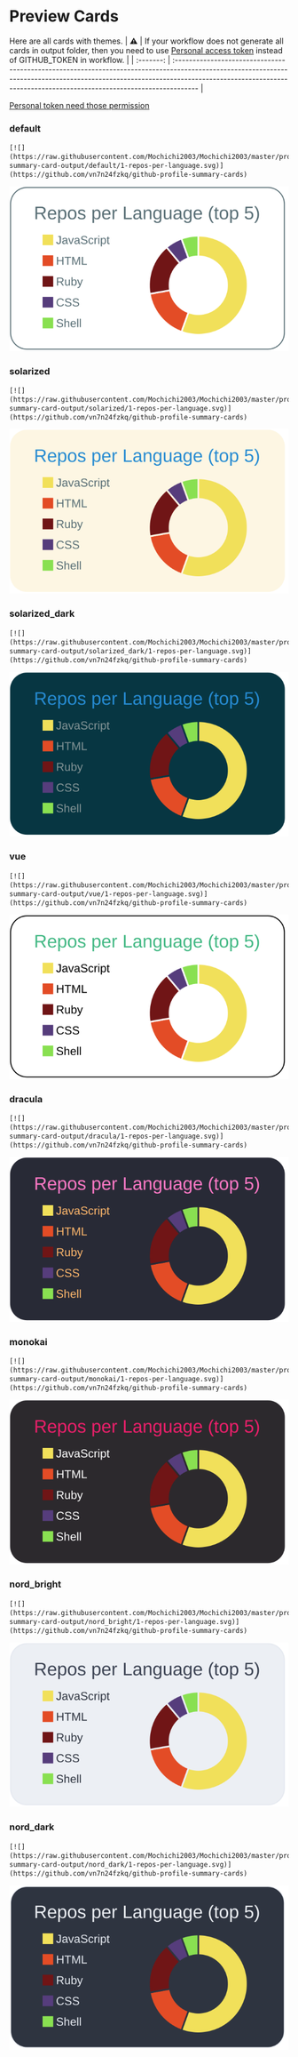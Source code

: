 
# Preview Cards

Here are all cards with themes.
| :warning: | If your workflow does not generate all cards in output folder, then you need to use [Personal access token](https://docs.github.com/en/actions/configuring-and-managing-workflows/creating-and-storing-encrypted-secrets) instead of GITHUB_TOKEN in workflow. |
| :-------: | :------------------------------------------------------------------------------------------------------------------------------------------------------------------------------------------------------------------------------------------------ |

[Personal token need those permission](https://github.com/vn7n24fzkq/github-profile-summary-cards/wiki/Personal-access-token-permissions)


### default


```
[![](https://raw.githubusercontent.com/Mochichi2003/Mochichi2003/master/profile-summary-card-output/default/1-repos-per-language.svg)](https://github.com/vn7n24fzkq/github-profile-summary-cards)
```
![](https://raw.githubusercontent.com/Mochichi2003/Mochichi2003/master/profile-summary-card-output/default/1-repos-per-language.svg)


### solarized


```
[![](https://raw.githubusercontent.com/Mochichi2003/Mochichi2003/master/profile-summary-card-output/solarized/1-repos-per-language.svg)](https://github.com/vn7n24fzkq/github-profile-summary-cards)
```
![](https://raw.githubusercontent.com/Mochichi2003/Mochichi2003/master/profile-summary-card-output/solarized/1-repos-per-language.svg)


### solarized_dark


```
[![](https://raw.githubusercontent.com/Mochichi2003/Mochichi2003/master/profile-summary-card-output/solarized_dark/1-repos-per-language.svg)](https://github.com/vn7n24fzkq/github-profile-summary-cards)
```
![](https://raw.githubusercontent.com/Mochichi2003/Mochichi2003/master/profile-summary-card-output/solarized_dark/1-repos-per-language.svg)


### vue


```
[![](https://raw.githubusercontent.com/Mochichi2003/Mochichi2003/master/profile-summary-card-output/vue/1-repos-per-language.svg)](https://github.com/vn7n24fzkq/github-profile-summary-cards)
```
![](https://raw.githubusercontent.com/Mochichi2003/Mochichi2003/master/profile-summary-card-output/vue/1-repos-per-language.svg)


### dracula


```
[![](https://raw.githubusercontent.com/Mochichi2003/Mochichi2003/master/profile-summary-card-output/dracula/1-repos-per-language.svg)](https://github.com/vn7n24fzkq/github-profile-summary-cards)
```
![](https://raw.githubusercontent.com/Mochichi2003/Mochichi2003/master/profile-summary-card-output/dracula/1-repos-per-language.svg)


### monokai


```
[![](https://raw.githubusercontent.com/Mochichi2003/Mochichi2003/master/profile-summary-card-output/monokai/1-repos-per-language.svg)](https://github.com/vn7n24fzkq/github-profile-summary-cards)
```
![](https://raw.githubusercontent.com/Mochichi2003/Mochichi2003/master/profile-summary-card-output/monokai/1-repos-per-language.svg)


### nord_bright


```
[![](https://raw.githubusercontent.com/Mochichi2003/Mochichi2003/master/profile-summary-card-output/nord_bright/1-repos-per-language.svg)](https://github.com/vn7n24fzkq/github-profile-summary-cards)
```
![](https://raw.githubusercontent.com/Mochichi2003/Mochichi2003/master/profile-summary-card-output/nord_bright/1-repos-per-language.svg)


### nord_dark


```
[![](https://raw.githubusercontent.com/Mochichi2003/Mochichi2003/master/profile-summary-card-output/nord_dark/1-repos-per-language.svg)](https://github.com/vn7n24fzkq/github-profile-summary-cards)
```
![](https://raw.githubusercontent.com/Mochichi2003/Mochichi2003/master/profile-summary-card-output/nord_dark/1-repos-per-language.svg)

